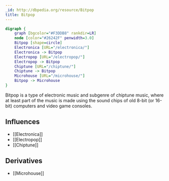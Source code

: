 ```yaml
---
_id: http://dbpedia.org/resource/Bitpop
title: Bitpop
---
```


```dot
digraph {
	graph [bgcolor="#F3DDB8" rankdir=LR]
	node [color="#26242F" penwidth=3.0]
	Bitpop [shape=circle]
	Electronica [URL="/electronica/"]
	Electronica -> Bitpop
	Electropop [URL="/electropop/"]
	Electropop -> Bitpop
	Chiptune [URL="/chiptune/"]
	Chiptune -> Bitpop
	Microhouse [URL="/microhouse/"]
	Bitpop -> Microhouse
}
```

Bitpop is a type of electronic music and subgenre of chiptune music, where at least part of the music is made using the sound chips of old 8-bit (or 16-bit) computers and video game consoles.

## Influences

- [[Electronica]]
- [[Electropop]]
- [[Chiptune]]

## Derivatives

- [[Microhouse]]
